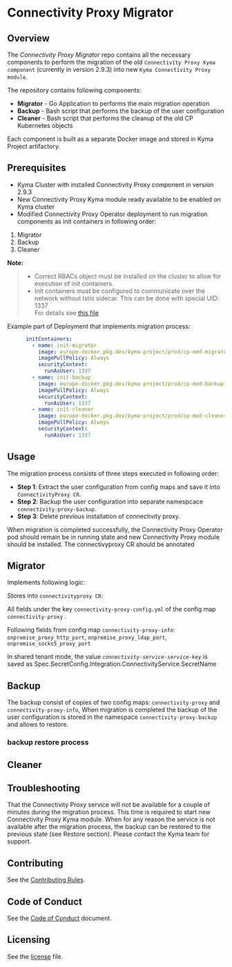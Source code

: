 # Connectivity Proxy Migrator


## Overview

The _Connectivity Proxy Migrator_ repo contains all the necessary components to perform the migration of the old `Connectivity Proxy Kyma component` (currently in version 2.9.3) into new `Kyma Connectivity Proxy module`.

The repository contains following components:

- **Migrator** - Go Application to performs the main migration operation 
- **Backup** - Bash script that performs the backup of the user configuration
- **Cleaner** - Bash script that performs the cleanup of the old CP Kubernetes objects

Each component is built as a separate Docker image and stored in Kyma Project artifactory.

## Prerequisites

- Kyma Cluster with installed Connectivity Proxy component in version 2.9.3
- New Connectivity Proxy Kyma module ready available to be enabled on Kyma cluster
- Modified Connectivity Proxy Operator deployment to run migration components as init containers in following order:

1. Migrator
2. Backup
3. Cleaner

**Note:** 
> - Correct RBACs object must be installed on the cluster to allow for execution of init containers. 
> - Init containers must be configured to communicate over the network without Istio sidecar. This can be done with special UID: 1337 \
> For details see [this file](hack/test-deployment/connectivity-proxy-operator-all.yaml)

Example part of Deployment that implements migration process:

```yaml
      initContainers:
        - name: init-migrator
          image: europe-docker.pkg.dev/kyma-project/prod/cp-mod-migrator:latest
          imagePullPolicy: Always
          securityContext:
            runAsUser: 1337
        - name: init-backup
          image: europe-docker.pkg.dev/kyma-project/prod/cp-mod-backup:latest
          imagePullPolicy: Always
          securityContext:
            runAsUser: 1337
        - name: init-cleaner
          image: europe-docker.pkg.dev/kyma-project/prod/cp-mod-cleaner:latest
          imagePullPolicy: Always
          securityContext:
            runAsUser: 1337
```

## Usage

The migration process consists of three steps executed in following order:

- **Step 1**: Extract the user configuration from config maps and save it into `ConnectivityProxy CR`. 
- **Step 2**: Backup the user configuration into separate namespcace `connectivity-proxy-backup`.
- **Step 3**: Delete previous installation of connectivity proxy. 

When migration is completed successfully, the Connectivity Proxy Operator pod should remain be in running state and new Connectivity Proxy module should be installed.
The connectivyproxy CR should be annotated

## Migrator
Implements following logic: 

Stores into `connectivityproxy CR`:

All fields under the key `connectivity-proxy-config.yml`  of the config map `connectivity-proxy` .

Following fields from config map `connectivity-proxy-info`:  `onpremise_proxy_http_port`, `onpremise_proxy_ldap_port`, `onpremise_socks5_proxy_port`

In shared tenant mode, the value _`connectivity-service-service-key`_ is saved as Spec.SecretConfig.Integration.ConnectivityService.SecretName 

## Backup

The backup consist of copies of two config maps: `connectivity-proxy` and `connectivity-proxy-info`,
When migration is completed the backup of the user configuration is stored in the namespace `connectivity-proxy-backup` and allows to restore. 

### backup restore process



## Cleaner 



## Troubleshooting

That the Connectivity Proxy service will not be available for a couple of minutes during the migration process.
This time is required to start new Connectivity Proxy Kyma module.
When for any reason the service is not available after the migration process, the backup can be restored to the previous state (see Restore section). 
Please contact the Kyma team for support.


## Contributing
<!--- mandatory section - do not change this! --->

See the [Contributing Rules](CONTRIBUTING.md).

## Code of Conduct
<!--- mandatory section - do not change this! --->

See the [Code of Conduct](CODE_OF_CONDUCT.md) document.

## Licensing
See the [license](./LICENSE) file.
